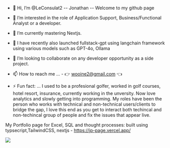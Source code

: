 - 👋 Hi, I’m @LeConsulat2 -- Jonathan -- Welcome to my github page
- 👀 I’m interested in the role of Application Support, Business/Functional Analyst or a developer.
- 🌱 I’m currently mastering Nextjs.
- 📖 I have recently also launched fullstack-gpt using langchain framework using various models such as GPT-4o, Ollama
- 💞️ I’m looking to collaborate on any developer opportunity as a side project.
- 📫 How to reach me ... - 👉 wooine2@gmail.com 👈

- ⚡ Fun fact: ... I used to be a profesional golfer, worked in golf courses, hotel resort, insurance, currently working in the unversity. 
                    Now love analytics and slowly getting into programming. 
                    My roles have been the person who works with technical and non-technical users/clients to bridge the gap,
                   I love this end as you get to interact both techincal and non-techincal group of people and fix the issues that appear live.


My Portfolio page for Excel, SQL and thought processes: built using typsecript,TailwindCSS, nextjs - https://jp-page.vercel.app/ 


![](https://gh-hits.nomadcoders.workers.dev/view?username=LeConsulat2)
<!---
LeConsulat2/LeConsulat2 is a ✨ special ✨ repository because its `README.md` (this file) appears on your GitHub profile.
You can click the Preview link to take a look at your changes.
--->
